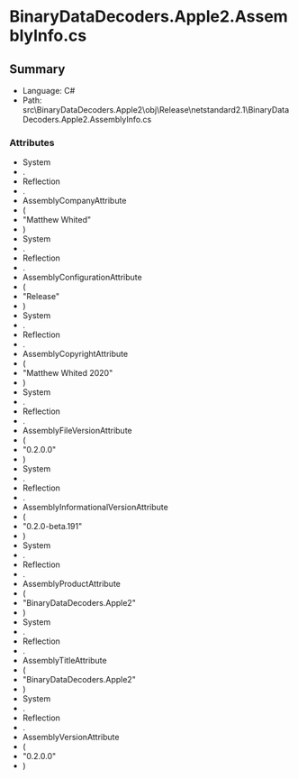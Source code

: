 ﻿# BinaryDataDecoders.Apple2.AssemblyInfo.cs

## Summary

* Language: C#
* Path: src\BinaryDataDecoders.Apple2\obj\Release\netstandard2.1\BinaryDataDecoders.Apple2.AssemblyInfo.cs

### Attributes

 - System
 - .
 - Reflection
 - .
 - AssemblyCompanyAttribute
 - (
 - "Matthew Whited"
 - )
 - System
 - .
 - Reflection
 - .
 - AssemblyConfigurationAttribute
 - (
 - "Release"
 - )
 - System
 - .
 - Reflection
 - .
 - AssemblyCopyrightAttribute
 - (
 - "Matthew Whited 2020"
 - )
 - System
 - .
 - Reflection
 - .
 - AssemblyFileVersionAttribute
 - (
 - "0.2.0.0"
 - )
 - System
 - .
 - Reflection
 - .
 - AssemblyInformationalVersionAttribute
 - (
 - "0.2.0-beta.191"
 - )
 - System
 - .
 - Reflection
 - .
 - AssemblyProductAttribute
 - (
 - "BinaryDataDecoders.Apple2"
 - )
 - System
 - .
 - Reflection
 - .
 - AssemblyTitleAttribute
 - (
 - "BinaryDataDecoders.Apple2"
 - )
 - System
 - .
 - Reflection
 - .
 - AssemblyVersionAttribute
 - (
 - "0.2.0.0"
 - )

